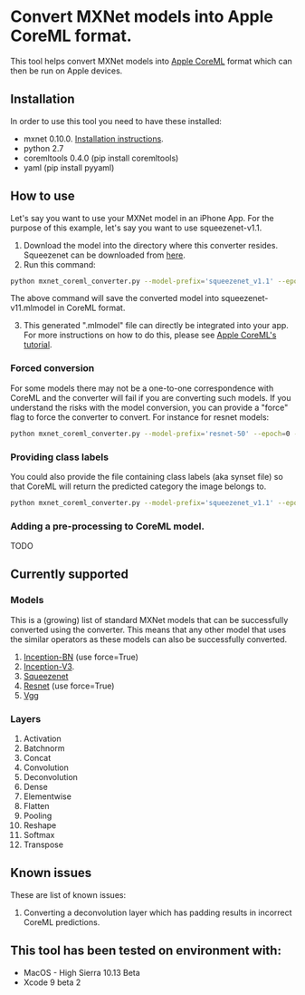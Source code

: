 # Convert MXNet models into Apple CoreML format.

This tool helps convert MXNet models into [Apple CoreML](https://developer.apple.com/documentation/coreml) format which can then be run on Apple devices.

## Installation
In order to use this tool you need to have these installed:
* mxnet 0.10.0. [Installation instructions](http://mxnet.io/get_started/install.html).
* python 2.7
* coremltools 0.4.0 (pip install coremltools)
* yaml (pip install pyyaml)

## How to use
Let's say you want to use your MXNet model in an iPhone App. For the purpose of this example, let's say you want to use squeezenet-v1.1.

1. Download the model into the directory where this converter resides. Squeezenet can be downloaded from [here](http://data.mxnet.io/models/imagenet/squeezenet/).
2. Run this command:
```bash
python mxnet_coreml_converter.py --model-prefix='squeezenet_v1.1' --epoch=0 --input-shape='{"data":"3,224,224"}' --output-file="squeezenet_v11.mlmodel"
```
The above command will save the converted model into squeezenet-v11.mlmodel in CoreML format.

3. This generated ".mlmodel" file can directly be integrated into your app. For more instructions on how to do this, please see [Apple CoreML's tutorial](https://developer.apple.com/documentation/coreml/integrating_a_core_ml_model_into_your_app).


### Forced conversion
For some models there may not be a one-to-one correspondence with CoreML and the converter will fail if you are converting such models. If you understand the risks with the model conversion, you can provide a "force" flag to force the converter to convert. For instance for resnet models:

```bash
python mxnet_coreml_converter.py --model-prefix='resnet-50' --epoch=0 --input-shape='{"data":"3,224,224"}' --output-file="resnet-50.mlmodel" --force=True
```

### Providing class labels
You could also provide the file containing class labels (aka synset file) so that CoreML will return the predicted category the image belongs to.

```bash
python mxnet_coreml_converter.py --model-prefix='squeezenet_v1.1' --epoch=0 --input-shape='{"data":"3,224,224"}' --class-labels synset.txt --output-file="squeezenet_v11.mlmodel"
```


### Adding a pre-processing to CoreML model.
TODO

## Currently supported
### Models
This is a (growing) list of standard MXNet models that can be successfully converted using the converter. This means that any other model that uses the similar operators as these models can also be successfully converted.
1. [Inception-BN](http://data.mxnet.io/models/imagenet/inception-bn/) (use force=True)
2. [Inception-V3](http://data.mxnet.io/models/imagenet/inception-v3.tar.gz).
3. [Squeezenet](http://data.mxnet.io/models/imagenet/squeezenet/)
4. [Resnet](http://data.mxnet.io/models/imagenet/resnet/) (use force=True)
5. [Vgg](http://data.mxnet.io/models/imagenet/vgg/)

### Layers
1. Activation
2. Batchnorm
3. Concat
4. Convolution
5. Deconvolution
6. Dense
7. Elementwise
8. Flatten
9. Pooling
10. Reshape
11. Softmax
12. Transpose

## Known issues
These are list of known issues:
1. Converting a deconvolution layer which has padding results in incorrect CoreML predictions.

## This tool has been tested on environment with:
* MacOS - High Sierra 10.13 Beta
* Xcode 9 beta 2
